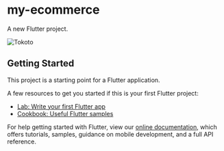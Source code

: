 # my-ecommerce

A new Flutter project.

![Tokoto](https://user-images.githubusercontent.com/108322649/190510765-0bfbe416-dccb-4fb9-95e8-f5bb2bb9053a.jpg)


## Getting Started

This project is a starting point for a Flutter application.

A few resources to get you started if this is your first Flutter project:

- [Lab: Write your first Flutter app](https://flutter.dev/docs/get-started/codelab)
- [Cookbook: Useful Flutter samples](https://flutter.dev/docs/cookbook)

For help getting started with Flutter, view our
[online documentation](https://flutter.dev/docs), which offers tutorials,
samples, guidance on mobile development, and a full API reference.
